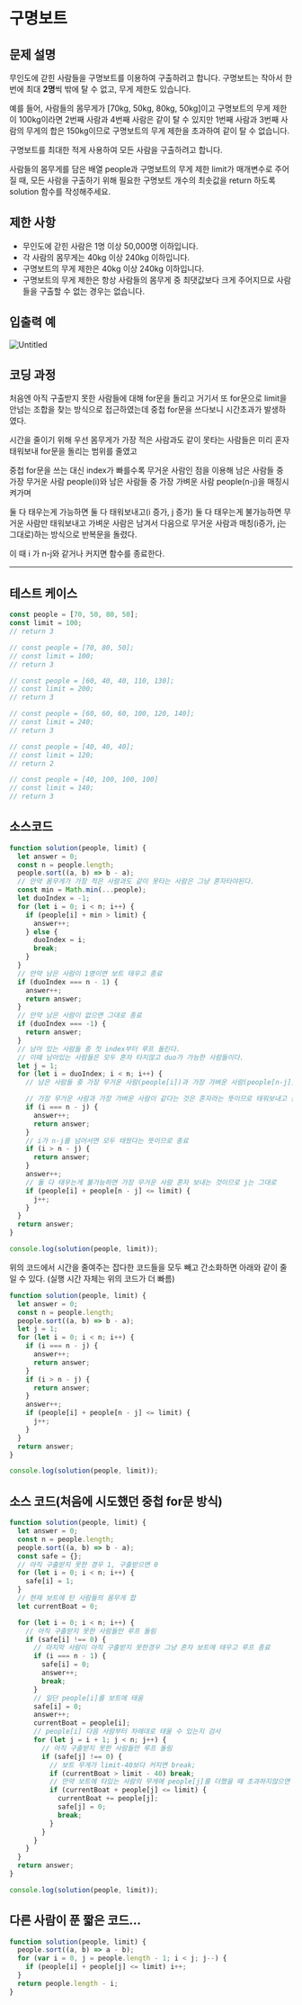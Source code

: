 # 구명보트

## 문제 설명

무인도에 갇힌 사람들을 구명보트를 이용하여 구출하려고 합니다. 구명보트는 작아서 한 번에 최대 **2명**씩 밖에 탈 수 없고, 무게 제한도 있습니다.

예를 들어, 사람들의 몸무게가 [70kg, 50kg, 80kg, 50kg]이고 구명보트의 무게 제한이 100kg이라면 2번째 사람과 4번째 사람은 같이 탈 수 있지만 1번째 사람과 3번째 사람의 무게의 합은 150kg이므로 구명보트의 무게 제한을 초과하여 같이 탈 수 없습니다.

구명보트를 최대한 적게 사용하여 모든 사람을 구출하려고 합니다.

사람들의 몸무게를 담은 배열 people과 구명보트의 무게 제한 limit가 매개변수로 주어질 때, 모든 사람을 구출하기 위해 필요한 구명보트 개수의 최솟값을 return 하도록 solution 함수를 작성해주세요.

## 제한 사항

- 무인도에 갇힌 사람은 1명 이상 50,000명 이하입니다.
- 각 사람의 몸무게는 40kg 이상 240kg 이하입니다.
- 구명보트의 무게 제한은 40kg 이상 240kg 이하입니다.
- 구명보트의 무게 제한은 항상 사람들의 몸무게 중 최댓값보다 크게 주어지므로 사람들을 구출할 수 없는 경우는 없습니다.

## 입출력 예

![Untitled](%E1%84%80%E1%85%AE%E1%84%86%E1%85%A7%E1%86%BC%E1%84%87%E1%85%A9%E1%84%90%E1%85%B3%2033236/Untitled.png)

## 코딩 과정

처음엔 아직 구출받지 못한 사람들에 대해 for문을 돌리고 거기서 또 for문으로 limit을 안넘는 조합을 찾는 방식으로 접근하였는데 중첩 for문을 쓰다보니 시간초과가 발생하였다.

시간을 줄이기 위해
우선 몸무게가 가장 적은 사람과도 같이 못타는 사람들은 미리 혼자 태워보내 for문을 돌리는 범위를 줄였고

중첩 for문을 쓰는 대신 index가 빠를수록 무거운 사람인 점을 이용해
남은 사람들 중 가장 무거운 사람 people(i)와
남은 사람들 중 가장 가벼운 사람 people(n-j)을 매칭시켜가며

둘 다 태우는게 가능하면 둘 다 태워보내고(i 증가, j 증가)
둘 다 태우는게 불가능하면 무거운 사람만 태워보내고 가벼운 사람은 남겨서 다음으로 무거운 사람과 매칭(i증가, j는 그대로)하는 방식으로 반복문을 돌렸다.

이 때 i 가 n-j와 같거나 커지면 함수를 종료한다.

---

## 테스트 케이스

```jsx
const people = [70, 50, 80, 50];
const limit = 100;
// return 3

// const people = [70, 80, 50];
// const limit = 100;
// return 3

// const people = [60, 40, 40, 110, 130];
// const limit = 200;
// return 3

// const people = [60, 60, 60, 100, 120, 140];
// const limit = 240;
// return 3

// const people = [40, 40, 40];
// const limit = 120;
// return 2

// const people = [40, 100, 100, 100]
// const limit = 140;
// return 3
```

## 소스코드

```jsx
function solution(people, limit) {
  let answer = 0;
  const n = people.length;
  people.sort((a, b) => b - a);
  // 만약 몸무게가 가장 적은 사람과도 같이 못타는 사람은 그냥 혼자타야된다.
  const min = Math.min(...people);
  let duoIndex = -1;
  for (let i = 0; i < n; i++) {
    if (people[i] + min > limit) {
      answer++;
    } else {
      duoIndex = i;
      break;
    }
  }
  // 만약 남은 사람이 1명이면 보트 태우고 종료
  if (duoIndex === n - 1) {
    answer++;
    return answer;
  }
  // 만약 남은 사람이 없으면 그대로 종료
  if (duoIndex === -1) {
    return answer;
  }
  // 남아 있는 사람들 중 첫 index부터 루프 돌린다.
  // 이때 남아있는 사람들은 모두 혼자 타지않고 duo가 가능한 사람들이다.
  let j = 1;
  for (let i = duoIndex; i < n; i++) {
    // 남은 사람들 중 가장 무거운 사람(people[i])과 가장 가벼운 사람(people[n-j])끼리 태워본다.

    // 가장 무거운 사람과 가장 가벼운 사람이 같다는 것은 혼자라는 뜻이므로 태워보내고 종료
    if (i === n - j) {
      answer++;
      return answer;
    }
    // i가 n-j를 넘어서면 모두 태웠다는 뜻이므로 종료
    if (i > n - j) {
      return answer;
    }
    answer++;
    // 둘 다 태우는게 불가능하면 가장 무거운 사람 혼자 보내는 것이므로 j는 그대로
    if (people[i] + people[n - j] <= limit) {
      j++;
    }
  }
  return answer;
}

console.log(solution(people, limit));
```

위의 코드에서 시간을 줄여주는 잡다한 코드들을 모두 빼고 간소화하면 아래와 같이 줄일 수 있다. (실행 시간 자체는 위의 코드가 더 빠름)

```jsx
function solution(people, limit) {
  let answer = 0;
  const n = people.length;
  people.sort((a, b) => b - a);
  let j = 1;
  for (let i = 0; i < n; i++) {
    if (i === n - j) {
      answer++;
      return answer;
    }
    if (i > n - j) {
      return answer;
    }
    answer++;
    if (people[i] + people[n - j] <= limit) {
      j++;
    }
  }
  return answer;
}

console.log(solution(people, limit));
```

## 소스 코드(처음에 시도했던 중첩 for문 방식)

```jsx
function solution(people, limit) {
  let answer = 0;
  const n = people.length;
  people.sort((a, b) => b - a);
  const safe = {};
  // 아직 구출받지 못한 경우 1, 구출받으면 0
  for (let i = 0; i < n; i++) {
    safe[i] = 1;
  }
  // 현재 보트에 탄 사람들의 몸무게 합
  let currentBoat = 0;

  for (let i = 0; i < n; i++) {
    // 아직 구출받지 못한 사람들만 루프 돌림
    if (safe[i] !== 0) {
      // 마지막 사람이 아직 구출받지 못한경우 그냥 혼자 보트에 태우고 루프 종료
      if (i === n - 1) {
        safe[i] = 0;
        answer++;
        break;
      }
      // 일단 people[i]를 보트에 태움
      safe[i] = 0;
      answer++;
      currentBoat = people[i];
      // people[i] 다음 사람부터 차례대로 태울 수 있는지 검사
      for (let j = i + 1; j < n; j++) {
        // 아직 구출받지 못한 사람들만 루프 돌림
        if (safe[j] !== 0) {
          // 보트 무게가 limit-40보다 커지면 break;
          if (currentBoat > limit - 40) break;
          // 만약 보트에 타있는 사람의 무게에 people[j]를 더했을 때 초과하지않으면 보트에 태움
          if (currentBoat + people[j] <= limit) {
            currentBoat += people[j];
            safe[j] = 0;
            break;
          }
        }
      }
    }
  }
  return answer;
}

console.log(solution(people, limit));
```

## 다른 사람이 푼 짧은 코드...

```jsx
function solution(people, limit) {
  people.sort((a, b) => a - b);
  for (var i = 0, j = people.length - 1; i < j; j--) {
    if (people[i] + people[j] <= limit) i++;
  }
  return people.length - i;
}
```
